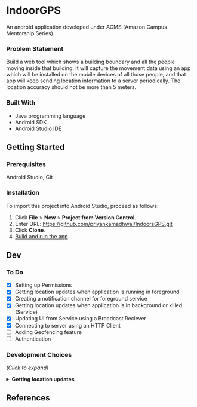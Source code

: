 # IndoorGPS
An android application developed under ACMS (Amazon Campus Mentorship Series).

### Problem Statement
Build a web tool which shows a building boundary and all the people moving inside that building. It will capture the movement data using an app which will be installed on the mobile devices of all those people, and that app will keep sending location information to a server periodically. The location accuracy should not be more than 5 meters.

### Built With
* Java programming language
* Android SDK
* Android Studio IDE

## Getting Started

### Prerequisites
Android Studio, Git

### Installation
To import this project into Android Studio, proceed as follows:

1. Click **File** > **New** > **Project from Version Control**.
2. Enter URL: https://github.com/priyankamadhwal/IndoorsGPS.git
3. Click **Clone**.
5. [Build and run the app](https://developer.android.com/studio/run).

## Dev

### To Do
- [x] Setting up Permissions  
- [x] Getting location updates when application is running in foreground
- [x] Creating a notification channel for foreground service
- [x] Getting location updates when application is in background or killed (Service)
- [x] Updating UI from Service using a Broadcast Reciever
- [x] Connecting to server using an HTTP Client
- [ ] Adding Geofencing feature
- [ ] Authentication

### Development Choices
*(Click to expand)*
<details>
  <summary><b>Getting location updates</b></summary>
        
Mainly, there are two different ways to do it:

<b>1. Android Location API</b>

Android Location API has 3 location providers:
  1.	NETWORK_PROVIDER
          Calculates location using nearest cell towers and wifi access points.
          Uses ACCESS_COARSE_LOCATION permission which allows the app to get only an approximated location. 
          It is fast and battery consumption is low. 
          But Accuracy is not good.
  2.	GPS_PROVIDER
          Gets location values using satellites.
          Uses ACCESS_FINE_LOCATION permission to provide a more precise/accurate location. 
          It gives high accuracy of current location. 
          But need continuous power supply and takes some time to give results.  
  3.	PASSIVE_PROVIDER
          Does not request location updates itself.
          Passively receives location information from other applications that are using location services. 
          This is not reliable because if no other app on the phone is getting location updates, our app won't get them either. 
          Accuracy is also very low.
          
As GPS is most accurate so using that would be an obvious choice. But inside buildings, sometimes GPS is not available and in that case we might want to switch to Network provider until GPS becomes available again. But it causes huge battery drain to switch to exact location provider and also takes long to give results.

<b>2. FusedLocationProviderClient by Google Play Services</b>

This is built on top of Android’s API and automatically chooses what underlying provider to use on the basis of accuracy, battery usage, performance improvement etc.

According to the docs:
```
The Google Play services location APIs are preferred over the Android framework location APIs (android.location) as a way of adding location awareness to your app. If you are currently using the Android framework location APIs, you are strongly encouraged to switch to the Google Play services location APIs as soon as possible.
…
The Google Location Services API, part of Google Play Services, provides a more powerful, high-level framework that automatically handles location providers, user movement, and location accuracy. It also handles location update scheduling based on power consumption parameters you provide. In most cases, you'll get better battery performance, as well as more appropriate accuracy, by using the Location Services API.
```

It's drawback is that app will only be able to run on devices with google play services installed in it.

**_Proposed solution:_**
Check if the user’s device has the play services installed.
If yes, then use FusedLocationProviderClient. 
Otherwise, use Android's Location API.

</details>

## References
